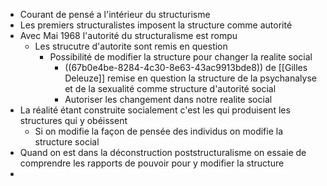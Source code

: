 - Courant de pensé a l'intérieur du structurisme
- Les premiers structuralistes imposent la structure comme autorité
- Avec Mai 1968 l'autorité du structuralisme est rompu
	- Les strucutre d'autorite sont remis en question
		- Possibilité de modifier la structure pour changer la realite social
			- ((67b0e4be-8284-4c30-8e63-43ac9913bde8)) de [[Gilles Deleuze]] remise en question la structure de la psychanalyse et de la sexualité comme structure d'autorité social
			- Autoriser les changement dans notre realite social
- La réalité étant construite socialement c'est les qui produisent les structures qui y obéissent
	- Si on modifie la façon de pensée des individus on modifie la structure social
- Quand on est dans la déconstruction poststructuralisme on essaie de comprendre les rapports de pouvoir pour y modifier la structure
-